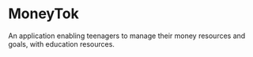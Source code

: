 # MoneyTok
An application enabling teenagers to manage their money resources and goals, with education resources.  
